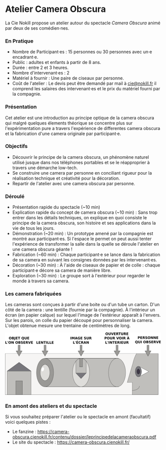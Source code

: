 # Atelier Camera Obscura

La Cie Nokill propose un atelier autour du spectacle *Camera Obscura* animé par deux de ses comédien·nes.

### En Pratique

* Nombre de Participant·es : 15 personnes ou 30 personnes avec un·e encadrant·e.
* Public : adultes et enfants à partir de 8 ans.
* Durée : entre 2 et 3 heures.
* Nombre d'intervenant·es : 2
* Matériel à fournir : Une paire de ciseaux par personne.
* Coût de l'atelier : Le devis peut être demandé par mail à cie@nokill.fr il comprend les salaires des intervenant·es et le prix du matériel fourni par la compagnie.


### Présentation

Cet atelier est une introduction au principe optique de la camera obscura qui malgré quelques élements théorique se concentre plus sur l'expérimentation pure a travers l'expérience de differentes camera obscura et la fabrication d'une camera originale par participant·e.

### Objectifs

* Découvrir le principe de la camera obscura, un phénomène naturel utilisé jusque dans nos téléphones portables et se le réapproprier à travers une démarche low-tech. 
* Se construire une camera par personne en conciliant rigueur pour la réalisation technique et créativité pour la décoration.
* Repartir de l'atelier avec une camera obscura par personne.

### Déroulé

* Présentation rapide du spectacle (~10 min)
* Explication rapide du concept de camera obscura (~10 min) : Sans trop entrer dans les détails techniques, on explique en quoi consiste le principe de la camera obscura, son histoire et ses applications dans la vie de tous les jours.
* Démonstration (~20 min) : Un prototype amené par la compagnie est montré aux participant·es. Si l'espace le permet on peut aussi tenter l'expérience de transformer la salle dans la quelle se déroule l'atelier en une camera obscura géante !
* Fabrication (~60 min) : Chaque participant·e se lance dans la fabrication de sa camera en suivant les consignes données par les intervenant·es.
* Décoration (~30 min) : À l'aide de ciseaux de papier et de colle : chaque participant·e décore sa camera de manière libre.
* Exploration (~30 min) : Le groupe sort à l'extérieur pour regarder le monde à travers sa camera.

### Les camera fabriquées

Les cameras sont conçues à partir d'une boite ou d'un tube un carton. D'un côté de la camera : une lentille (fournie par la compagnie). À l'intérieur un écran (en papier calque) sur lequel l'image de l'extérieur apparaît à l'envers. Sur les parois, on colle du papier découpé pour personnaliser la camera. L'objet obtenue mesure une trentaine de centimètres de long.

![](../img/schema-ateliers.svg)

### En amont des ateliers et du spectacle

Si vous souhaitez préparer l'atelier ou le spectacle en amont (facultatif) voici quelques pistes :

* Le fanzine : https://camera-obscura.cienokill.fr/contenu/dossier/leprincipedelacameraobscura.pdf
* Le site du spectacle : https://camera-obscura.cienokill.fr/
